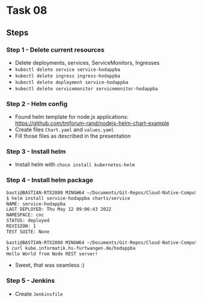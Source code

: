 # Task 08

## Steps

### Step 1 - Delete current resources

- Delete deployments, services, ServiceMonitors, Ingresses
- `kubectl delete service service-hodappba`
- `kubectl delete ingress ingress-hodappba`
- `kubectl delete deployment service-hodappba`
- `kubectl delete servicemonitor servicemonitor-hodappba`

### Step 2 - Helm config

- Found helm template for node.js applications: <https://github.com/tmforum-rand/nodejs-helm-chart-example>
- Create files `Chart.yaml` and `values.yaml`
- Fill those files as described in the presentation

### Step 3 - Install helm

- Install helm with `choco install kubernetes-helm`

### Step 4 - Install helm package

```bash
basti@BASTIAN-RTX2080 MINGW64 ~/Documents/Git-Repos/Cloud-Native-Computing-INM1 (main)
$ helm install service-hodappba charts/service
NAME: service-hodappba
LAST DEPLOYED: Thu May 12 09:06:43 2022
NAMESPACE: cnc
STATUS: deployed
REVISION: 1
TEST SUITE: None
```

```bash
basti@BASTIAN-RTX2080 MINGW64 ~/Documents/Git-Repos/Cloud-Native-Computing-INM1 (main)
$ curl kube.informatik.hs-furtwangen.de/hodappba
Hello World from Node REST server!
```

- Sweet, that was seamless :)

### Step 5 - Jenkins

- Create `Jenkinsfile`
